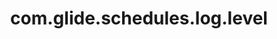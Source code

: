 ---
weight: 1234
layout: page
title: com.glide.schedules.log.level
description: ""
value: "info"
---